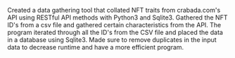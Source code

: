 Created a data gathering tool that collated NFT traits from crabada.com's API using RESTful API methods with Python3 and Sqlite3. 
Gathered the NFT ID's from a csv file and gathered certain characteristics from the API. 
The program iterated through all the ID's from the CSV file and placed the data in a database using Sqlite3.
Made sure to remove duplicates in the input data to decrease runtime and have a more efficient program.
